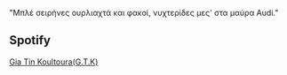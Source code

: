 "Μπλέ σειρήνες ουρλιαχτά και φακοί, νυχτερίδες μες' στα μαύρα Audi."
##  Spotify
<a href="https://open.spotify.com/playlist/1VOrAbio3g4d6BDv0um7GB?si=8d2a08ca82834323" target="_blank" rel="noopener noreferrer">
  Gia Tin Koultoura(G.T.K)
</a>


